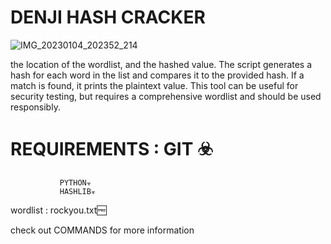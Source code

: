 # DENJI HASH CRACKER

![IMG_20230104_202352_214](https://user-images.githubusercontent.com/65974917/229999544-736425ca-e605-4ec6-b436-80237617e8ce.jpg)


  the location of the wordlist, and the hashed value. The script generates a hash for each word in the list and compares it to the provided hash. If a match is found, it prints the plaintext value. This tool can be useful for security testing, but requires a comprehensive wordlist and should be used responsibly.



# REQUIREMENTS : GIT ☣️
               PYTHON☣️
               HASHLIB☣️


wordlist : rockyou.txt🆓

check out COMMANDS for more information 

 
